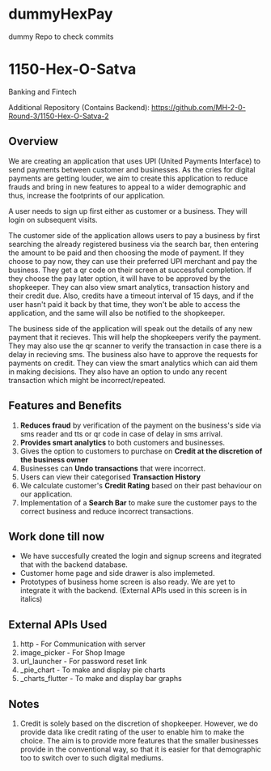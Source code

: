 # dummyHexPay
dummy Repo to check commits 

# 1150-Hex-O-Satva
Banking and Fintech

Additional Repository (Contains Backend): https://github.com/MH-2-0-Round-3/1150-Hex-O-Satva-2

## Overview
We are creating an application that uses UPI (United Payments Interface) to send payments between customer and businesses. As the cries for digital payments are getting louder, we aim to create this application to reduce frauds and bring in new features to appeal to a wider demographic and thus, increase the footprints of our application.

A user needs to sign up first either as customer or a business. They will login on subsequent visits. 

The customer side of the application allows users to pay a business by first searching the already registered business via the search bar, then entering the amount to be paid and then choosing the mode of payment. If they choose to pay now, they can use their preferred UPI merchant and pay the business. They get a qr code on their screen at successful completion. If they choose the pay later option, it will have to be approved by the shopkeeper. They can also view smart analytics, transaction history and their credit due. Also, credits have a timeout interval of 15 days, and if the user hasn't paid it back by that time, they won't be able to access the application, and the same will also be notified to the shopkeeper.

The business side of the application will speak out the details of any new payment that it recieves. This will help the shopkeepers verify the payment. They may also use the qr scanner to verify the transaction in case there is a delay in recieving sms. The business also have to approve the requests for payments on credit. They can view the smart analytics which can aid them in making decisions. They also have an option to undo any recent transaction which might be incorrect/repeated.

## Features and Benefits
1. **Reduces fraud** by verification of the payment on the business's side via sms reader and tts or qr code in case of delay in sms arrival.
2. **Provides smart analytics** to both customers and businesses.
3. Gives the option to customers to purchase on **Credit at the discretion of the business owner** 
4. Businesses can **Undo transactions** that were incorrect.
5. Users can view their categorised **Transaction History**
6. We calculate customer's **Credit Rating** based on their past behaviour on our application.
7. Implementation of a **Search Bar** to make sure the customer pays to the correct business and reduce incorrect transactions.

## Work done till now
- We have succesfully created the login and signup screens and itegrated that with the backend database.
- Customer home page and side drawer is also implemeted.
- Prototypes of business home screen is also ready. We are yet to integrate it with the backend. (External APIs used in this screen is in italics) 

## External APIs Used
1. http - For Communication with server
2. image_picker - For Shop Image
3. url_launcher - For password reset link
4. _pie_chart - To make and display pie charts
5. _charts_flutter - To make and display bar graphs

## Notes
1. Credit is solely based on the discretion of shopkeeper. However, we do provide data like credit rating of the user to enable him to make the choice. The aim is to provide more features that the smaller businesses provide in the conventional way, so that it is easier for that demographic too to switch over to such digital mediums.
